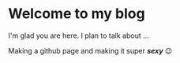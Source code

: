 # Welcome to my blog

I'm glad you are here. I plan to talk about ...

Making a github page and making it super __*sexy*__ :wink:
